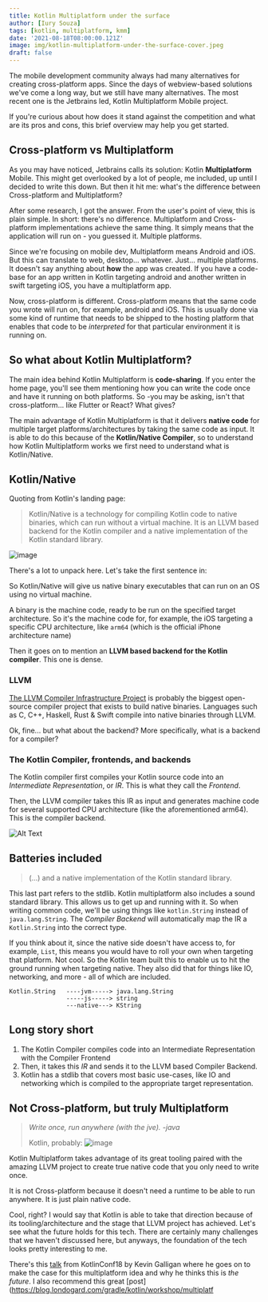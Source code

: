 ```yaml
---
title: Kotlin Multiplatform under the surface
author: [Iury Souza]
tags: [kotlin, multiplatform, kmm]
date: '2021-08-18T08:00:00.121Z'
image: img/kotlin-multiplatform-under-the-surface-cover.jpeg
draft: false
---
```


The mobile development community always had many alternatives for creating cross-platform apps. Since the days of webview-based solutions we've come a long way, but we still have many alternatives. The most recent one is the Jetbrains led, Kotlin Multiplatform Mobile project.

If you're curious about how does it stand against the competition and what are its pros and cons, this brief overview may help you get started.

## Cross-platform vs Multiplatform

As you may have noticed, Jetbrains calls its solution: Kotlin **Multiplatform** Mobile. This might get overlooked by a lot of people, me included, up until I decided to write this down. But then it hit me: what's the difference between Cross-platform and Multiplatform?

After some research, I got the answer.
From the user's point of view, this is plain simple. In short: there's no difference.
Multiplatform and Cross-platform implementations achieve the same thing. It simply means that the application will run on - you guessed it. Multiple platforms.

Since we're focusing on mobile dev, Multiplatform means Android and iOS. But this can translate to web, desktop... whatever. Just... multiple platforms.
It doesn't say anything about **how** the app was created. If you have a code-base for an app written in Kotlin targeting android and another written in swift targeting iOS, you have a multiplatform app.

Now, cross-platform is different. Cross-platform means that the same code you wrote will run on, for example, android and iOS. This is usually done via some kind of runtime that needs to be shipped to the hosting platform that enables that code to be *interpreted* for that particular environment it is running on.

## So what about Kotlin Multiplatform?

The main idea behind Kotlin Multiplatform is **code-sharing**. If you enter the home page, you'll see them mentioning how you can write the code once and have it running on both platforms. So -you may be asking, isn't that cross-platform... like Flutter or React? What gives?

The main advantage of Kotlin Multiplatform is that it delivers **native code** for multiple target platforms/architectures by taking the same code as input.
It is able to do this because of the **Kotlin/Native Compiler**, so to understand how Kotlin Multiplatform works we first need to understand what is Kotlin/Native.

## Kotlin/Native

Quoting from Kotlin's landing page:

> Kotlin/Native is a technology for compiling Kotlin code to native binaries, which can run without a virtual machine. It is an LLVM based backend for the Kotlin compiler and a native implementation of the Kotlin standard library.

![image](https://dev-to-uploads.s3.amazonaws.com/uploads/articles/flnyeb40col3h8mvye69.png)

There's a lot to unpack here. Let's take the first sentence in:

So Kotlin/Native will give us native binary executables that can run on an OS using no virtual machine.

A binary is the machine code, ready to be run on the specified target architecture. So it's the machine code for, for example, the iOS targeting a specific CPU architecture, like `arm64` (which is the official iPhone architecture name)

Then it goes on to mention an **LLVM based backend for the Kotlin compiler**. This one is dense.

### LLVM

[The LLVM Compiler Infrastructure Project](https://llvm.org/) is probably the biggest open-source compiler project that exists to build native binaries. Languages such as C, C++, Haskell, Rust & Swift compile into native binaries through LLVM.

Ok, fine... but what about the backend?  More specifically, what is a backend for a compiler?

### The Kotlin Compiler, frontends, and backends

The Kotlin compiler first compiles your Kotlin source code into an _Intermediate Representation_, or _IR_. This is what they call the *Frontend*.

Then, the LLVM compiler takes this IR as input and generates machine code for several supported CPU architecture (like the aforementioned arm64). This is the compiler backend.

![Alt Text](https://dev-to-uploads.s3.amazonaws.com/uploads/articles/6cgqfc6h6ryysfio80wn.png)
## Batteries included

>(...) and a native implementation of the Kotlin standard library.

This last part refers to the stdlib. Kotlin multiplatform also includes a sound standard library. This allows us to get up and running with it. So when writing common code, we'll be using things like `kotlin.String` instead of `java.lang.String`. The *Compiler Backend* will automatically map the IR  a `Kotlin.String` into the correct type.

If you think about it, since the native side doesn't have access to, for example, `List`, this means you would have to roll your own when targeting that platform. Not cool.
So the Kotlin team built this to enable us to hit the ground running when targeting native. They also did that for things like IO, networking, and more - all of which are included.

```
Kotlin.String   ----jvm-----> java.lang.String
                -----js-----> string
                ---native---> KString
```

## Long story short

1. The Kotlin Compiler compiles code into an Intermediate Representation with the Compiler Frontend
2. Then, it takes this *IR* and sends it to the LLVM based Compiler Backend.
3. Kotlin has a stdlib that covers most basic use-cases, like IO and networking which is compiled to the appropriate target representation.


## Not Cross-platform, but truly Multiplatform

>*Write once, run anywhere (with the jve).*
> *-java*
>
>Kotlin, probably:
>![image](https://dev-to-uploads.s3.amazonaws.com/uploads/articles/ms3j71np9sy75jovxnrp.png)

Kotlin Multiplatform takes advantage of its great tooling paired with the amazing LLVM project to create true native code that you only need to write once.

It is not Cross-platform because it doesn't need a runtime to be able to run anywhere. It is just plain native code.

Cool, right?
I would say that Kotlin is able to take that direction because of its tooling/architecture and the stage that LLVM project has achieved. Let's see what the future holds for this tech.
There are certainly many challenges that we haven't discussed here, but anyways, the foundation of the tech looks pretty interesting to me.

There's this [talk](https://www.youtube.com/watch?v=Dul17VSiejo) from KotlinConf18 by Kevin Galligan where he goes on to make the case for this multiplatform idea and why he thinks this is _the future_.
I also recommend this great [post](https://blog.londogard.com/gradle/kotlin/workshop/multiplatf
